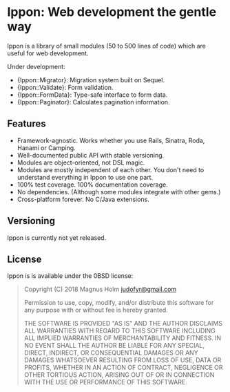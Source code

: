 # Ippon: Web development the gentle way

Ippon is a library of small modules (50 to 500 lines of code) which are useful
for web development.

Under development:

- {Ippon::Migrator}: Migration system built on Sequel.
- {Ippon::Validate}: Form validation.
- {Ippon::FormData}: Type-safe interface to form data.
- {Ippon::Paginator}: Calculates pagination information.

## Features

- Framework-agnostic. Works whether you use Rails, Sinatra, Roda, Hanami or Camping.
- Well-documented public API with stable versioning.
- Modules are object-oriented, not DSL magic.
- Modules are mostly independent of each other. You don't need to understand
  everything in Ippon to use one part.
- 100% test coverage. 100% documentation coverage.
- No dependencies. (Although some modules integrate with other gems.)
- Cross-platform forever. No C/Java extensions.

## Versioning

Ippon is currently not yet released.

## License

Ippon is is available under the 0BSD license:

> Copyright (C) 2018 Magnus Holm <judofyr@gmail.com>
>
> Permission to use, copy, modify, and/or distribute this software for any
> purpose with or without fee is hereby granted.
>
> THE SOFTWARE IS PROVIDED "AS IS" AND THE AUTHOR DISCLAIMS ALL WARRANTIES WITH
> REGARD TO THIS SOFTWARE INCLUDING ALL IMPLIED WARRANTIES OF MERCHANTABILITY
> AND FITNESS. IN NO EVENT SHALL THE AUTHOR BE LIABLE FOR ANY SPECIAL, DIRECT,
> INDIRECT, OR CONSEQUENTIAL DAMAGES OR ANY DAMAGES WHATSOEVER RESULTING FROM
> LOSS OF USE, DATA OR PROFITS, WHETHER IN AN ACTION OF CONTRACT, NEGLIGENCE OR
> OTHER TORTIOUS ACTION, ARISING OUT OF OR IN CONNECTION WITH THE USE OR
> PERFORMANCE OF THIS SOFTWARE.
